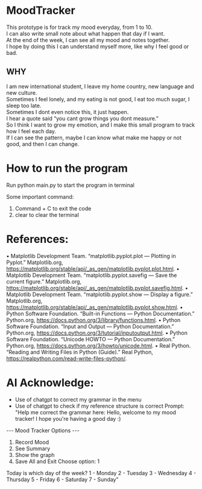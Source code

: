 # MoodTracker

This prototype is for track my mood everyday, from 1 to 10.  
I can also write small note about what happen that day if I want.  
At the end of the week, I can see all my mood and notes together.  
I hope by doing this I can understand myself more, like why I feel good or bad.

## WHY

I am new international student, I leave my home country, new language and new culture.  
Sometimes I feel lonely, and my eating is not good, I eat too much sugar, I sleep too late.  
Sometimes I dont even notice this, it just happen.  
I hear a quote said “you cant grow things you dont measure.”  
So I think I want to grow my emotion, and I make this small program to track how I feel each day.  
If I can see the pattern, maybe I can know what make me happy or not good, and then I can change.

# How to run the program

Run python main.py to start the program in terminal

Some important command:

1. Command + C to exit the code
2. clear to clear the terminal

# References:

• Matplotlib Development Team. “matplotlib.pyplot.plot — Plotting in Pyplot.” Matplotlib.org, https://matplotlib.org/stable/api/_as_gen/matplotlib.pyplot.plot.html.
• Matplotlib Development Team. “matplotlib.pyplot.savefig — Save the current figure.” Matplotlib.org, https://matplotlib.org/stable/api/_as_gen/matplotlib.pyplot.savefig.html.
• Matplotlib Development Team. “matplotlib.pyplot.show — Display a figure.” Matplotlib.org, https://matplotlib.org/stable/api/_as_gen/matplotlib.pyplot.show.html.
• Python Software Foundation. “Built-in Functions — Python Documentation.” Python.org, https://docs.python.org/3/library/functions.html.
• Python Software Foundation. “Input and Output — Python Documentation.” Python.org, https://docs.python.org/3/tutorial/inputoutput.html.
• Python Software Foundation. “Unicode HOWTO — Python Documentation.” Python.org, https://docs.python.org/3/howto/unicode.html.
• Real Python. “Reading and Writing Files in Python (Guide).” Real Python, https://realpython.com/read-write-files-python/.

# AI Acknowledge:

- Use of chatgpt to correct my grammar in the menu
- Use of chatgpt to check if my reference structure is correct
  Prompt: "Help me correct the grammar here: Hello, welcome to my mood tracker!
  I hope you're having a good day :)

--- Mood Tracker Options ---

1. Record Mood
2. See Summary
3. Show the graph
4. Save All and Exit
   Choose option: 1

Today is which day of the week?
1 - Monday
2 - Tuesday
3 - Wednesday
4 - Thursday
5 - Friday
6 - Saturday
7 - Sunday"
